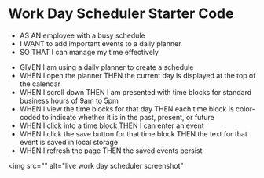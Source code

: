 # Work Day Scheduler Starter Code

<ul>
  <li>AS AN employee with a busy schedule</li>
  <li>I WANT to add important events to a daily planner</li>
  <li>SO THAT I can manage my time effectively</li>
</ul>

<ul>
  <li>GIVEN I am using a daily planner to create a schedule</li>
  <li>WHEN I open the planner
  THEN the current day is displayed at the top of the calendar</li>
  <li> WHEN I scroll down
  THEN I am presented with time blocks for standard business hours of 9am to 5pm</li>
  <li> WHEN I view the time blocks for that day
  THEN each time block is color-coded to indicate whether it is in the past, present, or future</li>
   <li>WHEN I click into a time block
  THEN I can enter an event</li>
  <li> WHEN I click the save button for that time block
  THEN the text for that event is saved in local storage</li>
  <li> WHEN I refresh the page
  THEN the saved events persist</li>
</ul>

<img src="" alt="live work day scheduler screenshot"
